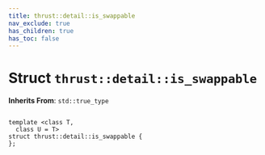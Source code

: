 ```yaml
---
title: thrust::detail::is_swappable
nav_exclude: true
has_children: true
has_toc: false
---
```


# Struct `thrust::detail::is_swappable`

**Inherits From**:
`std::true_type`

<code class="doxybook">
<span>template &lt;class T,</span>
<span>&nbsp;&nbsp;class U = T&gt;</span>
<span>struct thrust::detail::is&#95;swappable {</span>
<span>};</span>
</code>


